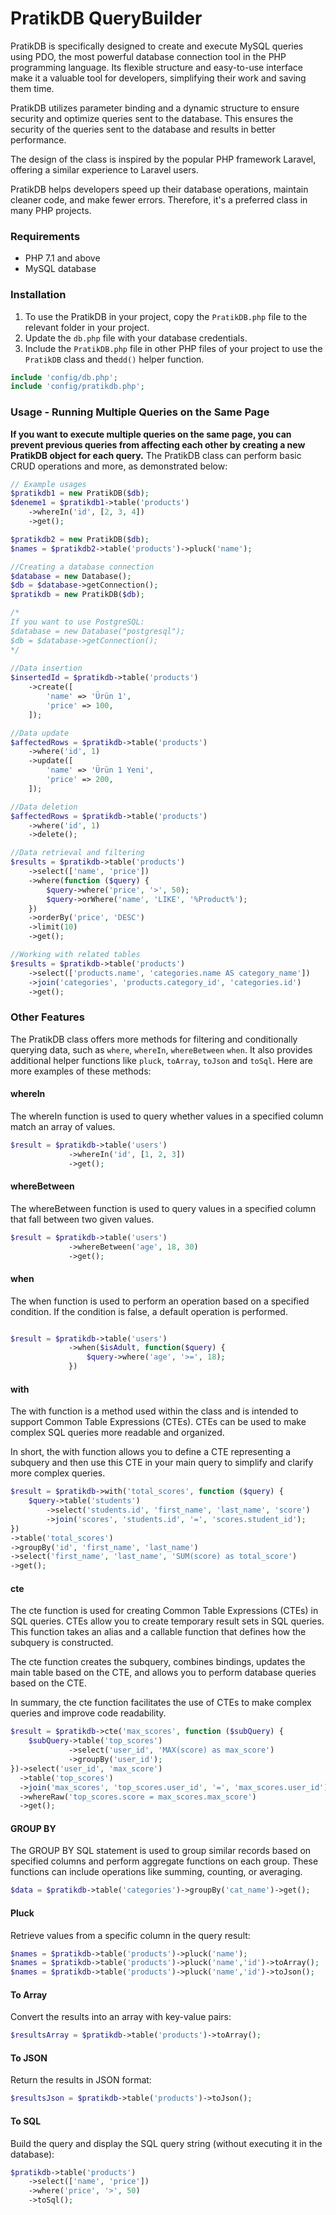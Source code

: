 # PratikDB QueryBuilder

PratikDB is specifically designed to create and execute MySQL queries using PDO, the most powerful database connection tool in the PHP programming language. Its flexible structure and easy-to-use interface make it a valuable tool for developers, simplifying their work and saving them time.

PratikDB utilizes parameter binding and a dynamic structure to ensure security and optimize queries sent to the database. This ensures the security of the queries sent to the database and results in better performance.

The design of the class is inspired by the popular PHP framework Laravel, offering a similar experience to Laravel users.

PratikDB helps developers speed up their database operations, maintain cleaner code, and make fewer errors. Therefore, it's a preferred class in many PHP projects.

### Requirements

- PHP 7.1 and above
- MySQL database

### Installation

1. To use the PratikDB in your project, copy the `PratikDB.php` file to the relevant folder in your project.
2. Update the `db.php` file with your database credentials.
3. Include the `PratikDB.php` file in other PHP files of your project to use the `PratikDB` class and the`dd()` helper function.

```php
include 'config/db.php'; 
include 'config/pratikdb.php'; 
```

### Usage - Running Multiple Queries on the Same Page

<b>If you want to execute multiple queries on the same page, you can prevent previous queries from affecting each other by creating a new PratikDB object for each query.</b> The PratikDB class can perform basic CRUD operations and more, as demonstrated below:

```php
// Example usages
$pratikdb1 = new PratikDB($db);
$deneme1 = $pratikdb1->table('products')
    ->whereIn('id', [2, 3, 4])
    ->get();

$pratikdb2 = new PratikDB($db);
$names = $pratikdb2->table('products')->pluck('name'); 
```

```php
//Creating a database connection
$database = new Database(); 
$db = $database->getConnection();  
$pratikdb = new PratikDB($db); 

/*
If you want to use PostgreSQL:
$database = new Database("postgresql");
$db = $database->getConnection();
*/
  
//Data insertion
$insertedId = $pratikdb->table('products')
    ->create([
        'name' => 'Ürün 1',
        'price' => 100,
    ]);

//Data update
$affectedRows = $pratikdb->table('products')
    ->where('id', 1)
    ->update([
        'name' => 'Ürün 1 Yeni',
        'price' => 200,
    ]);

//Data deletion
$affectedRows = $pratikdb->table('products')
    ->where('id', 1)
    ->delete();

//Data retrieval and filtering
$results = $pratikdb->table('products')
    ->select(['name', 'price'])
    ->where(function ($query) {
        $query->where('price', '>', 50);
        $query->orWhere('name', 'LIKE', '%Product%');
    })
    ->orderBy('price', 'DESC')
    ->limit(10)
    ->get();

//Working with related tables
$results = $pratikdb->table('products')
    ->select(['products.name', 'categories.name AS category_name'])
    ->join('categories', 'products.category_id', 'categories.id')
    ->get();
```

### Other Features

The PratikDB class offers more methods for filtering and conditionally querying data, such as `where`, `whereIn`, `whereBetween` `when`. It also provides additional helper functions like `pluck`, `toArray`, `toJson` and `toSql`. Here are more examples of these methods:

#### whereIn

The whereIn function is used to query whether values in a specified column match an array of values.

```php
$result = $pratikdb->table('users')
             ->whereIn('id', [1, 2, 3])
             ->get();
 ```

 #### whereBetween

The whereBetween function is used to query values in a specified column that fall between two given values.

```php
$result = $pratikdb->table('users')
             ->whereBetween('age', 18, 30)
             ->get();
 ```

  #### when

The when function is used to perform an operation based on a specified condition. If the condition is false, a default operation is performed.

```php

$result = $pratikdb->table('users')
             ->when($isAdult, function($query) {
                 $query->where('age', '>=', 18);
             })
 ```



  #### with

The with function is a method used within the class and is intended to support Common Table Expressions (CTEs). CTEs can be used to make complex SQL queries more readable and organized.

In short, the with function allows you to define a CTE representing a subquery and then use this CTE in your main query to simplify and clarify more complex queries.

```php 
$result = $pratikdb->with('total_scores', function ($query) {
    $query->table('students')
        ->select('students.id', 'first_name', 'last_name', 'score')
        ->join('scores', 'students.id', '=', 'scores.student_id');
})
->table('total_scores')
->groupBy('id', 'first_name', 'last_name')
->select('first_name', 'last_name', 'SUM(score) as total_score')
->get();
 ```



  #### cte
The cte function is used for creating Common Table Expressions (CTEs) in SQL queries. CTEs allow you to create temporary result sets in SQL queries. This function takes an alias and a callable function that defines how the subquery is constructed.

The cte function creates the subquery, combines bindings, updates the main table based on the CTE, and allows you to perform database queries based on the CTE.

In summary, the cte function facilitates the use of CTEs to make complex queries and improve code readability.

```php
$result = $pratikdb->cte('max_scores', function ($subQuery) {
    $subQuery->table('top_scores')
             ->select('user_id', 'MAX(score) as max_score')
             ->groupBy('user_id');
})->select('user_id', 'max_score')
  ->table('top_scores')
  ->join('max_scores', 'top_scores.user_id', '=', 'max_scores.user_id')
  ->whereRaw('top_scores.score = max_scores.max_score')
  ->get();
```

 #### GROUP BY 
The GROUP BY SQL statement is used to group similar records based on specified columns and perform aggregate functions on each group. These functions can include operations like summing, counting, or averaging.
 ```php
 $data = $pratikdb->table('categories')->groupBy('cat_name')->get();
```

#### Pluck

Retrieve values from a specific column in the query result:

```php
$names = $pratikdb->table('products')->pluck('name');
$names = $pratikdb->table('products')->pluck('name','id')->toArray();
$names = $pratikdb->table('products')->pluck('name','id')->toJson();
 ```

#### To Array
Convert the results into an array with key-value pairs:

```php
$resultsArray = $pratikdb->table('products')->toArray();
 ```
 
#### To JSON
Return the results in JSON format:
```php
$resultsJson = $pratikdb->table('products')->toJson();
 ```

#### To SQL
Build the query and display the SQL query string (without executing it in the database):

```php
$pratikdb->table('products')
    ->select(['name', 'price'])
    ->where('price', '>', 50)
    ->toSql();
 ```
 